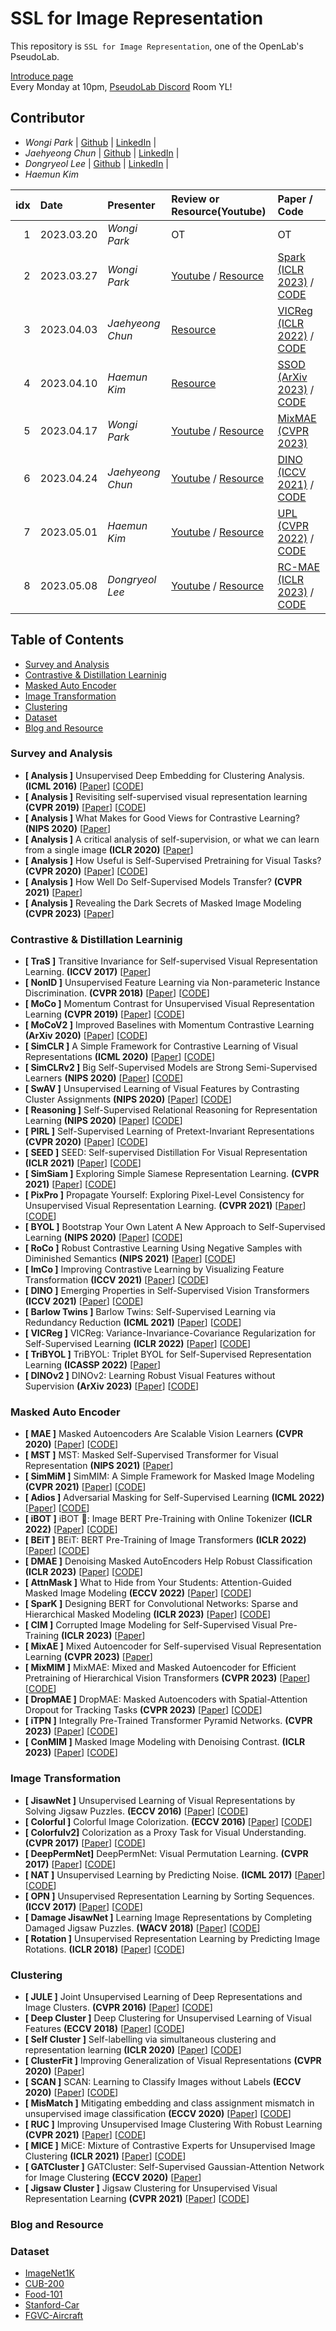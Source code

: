 # SSL for Image Representation
This repository is ```SSL for Image Representation```, one of the OpenLab's PseudoLab.

[Introduce page](https://www.notion.so/chanrankim/SSL-for-Image-Representation-0574c45b4674428b94149c41cd724f30?pvs=4) <br/>
Every Monday at 10pm, [PseudoLab Discord](https://discord.gg/sDgnqYWA3G) Room YL!
## Contributor
- _Wongi Park_ | [Github](https://github.com/kalelpark) | [LinkedIn](https://www.linkedin.com/in/wongipark/) |
- _Jaehyeong Chun_ | [Github](https://github.com/jaehyeongchun) | [LinkedIn](https://www.linkedin.com/in/jaehyeong-chun-95971b161/) |
- _Dongryeol Lee_ | [Github](https://github.com/ryol8888) | [LinkedIn](https://www.linkedin.com/in/dong-ryeol-lee-110302197/) |
- _Haemun Kim_


| idx |    Date    | Presenter | Review or Resource(Youtube) | Paper / Code |
|----:|:-----------|:----------|:-----------------|:------------ |
| 1   | 2023.03.20| _Wongi Park_    | OT | OT |
| 2   | 2023.03.27| _Wongi Park_    | [Youtube](https://youtu.be/7xUZA9X78x0) / [Resource](https://www.notion.so/chanrankim/SSL-for-Image-Representation-0574c45b4674428b94149c41cd724f30?pvs=4) | [Spark (ICLR 2023)](https://arxiv.org/abs/2301.03580) / [CODE](https://github.com/keyu-tian/SparK)|
| 3   | 2023.04.03| _Jaehyeong Chun_    | [Resource](https://www.notion.so/chanrankim/SSL-for-Image-Representation-0574c45b4674428b94149c41cd724f30?pvs=4) | [VICReg (ICLR 2022)](https://arxiv.org/abs/2105.04906) / [CODE](https://github.com/facebookresearch/vicreg)|
| 4   | 2023.04.10| _Haemun Kim_    | [Resource](https://www.notion.so/chanrankim/SSL-for-Image-Representation-0574c45b4674428b94149c41cd724f30?pvs=4) | [SSOD (ArXiv 2023)](https://arxiv.org/abs/2302.07577) / [CODE](https://github.com/facebookresearch/vicreg)|
| 5   | 2023.04.17| _Wongi Park_    | [Youtube](https://youtu.be/Ic8GYtwjSuw) / [Resource](https://www.notion.so/chanrankim/SSL-for-Image-Representation-0574c45b4674428b94149c41cd724f30?pvs=4) | [MixMAE (CVPR 2023)](https://arxiv.org/abs/2302.07577)|
| 6   | 2023.04.24| _Jaehyeong Chun_    | [Youtube](https://youtu.be/cDqLLhwzbzI) / [Resource](https://www.notion.so/chanrankim/SSL-for-Image-Representation-0574c45b4674428b94149c41cd724f30?pvs=4) | [DINO (ICCV 2021)](https://arxiv.org/abs/2104.14294) / [CODE](https://github.com/facebookresearch/dino)|
| 7   | 2023.05.01| _Haemun Kim_    | [Youtube](https://youtu.be/7a6ZFyQhuZs) / [Resource](https://www.notion.so/chanrankim/SSL-for-Image-Representation-0574c45b4674428b94149c41cd724f30?pvs=4) | [UPL (CVPR 2022)](https://arxiv.org/abs/2203.03884) / [CODE](https://haochen-wang409.github.io/U2PL/)|
| 8   | 2023.05.08| _Dongryeol Lee_    | [Youtube](https://youtu.be/h8ApVVcLJW8) / [Resource](https://www.notion.so/chanrankim/SSL-for-Image-Representation-0574c45b4674428b94149c41cd724f30?pvs=4) | [RC-MAE (ICLR 2023)](https://arxiv.org/abs/2210.02077) / [CODE](https://github.com/youngwanLEE/rc-mae)|

## Table of Contents
- [Survey and Analysis](Survey-and-Analysis)
- [Contrastive & Distillation Learninig](Contrastive-&-Distillation-Learninig)
- [Masked Auto Encoder](Masked-Auto-Encoder)
- [Image Transformation](Image-Transformation)
- [Clustering](Clustering)
- [Dataset](Dataset)
- [Blog and Resource](Blog-and-Resource)


### Survey and Analysis
- **[ Analysis ]** Unsupervised Deep Embedding for Clustering Analysis. **(ICML 2016)** [[Paper](https://arxiv.org/pdf/1511.06335.pdf)] [[CODE](https://github.com/piiswrong/dec)]
- **[ Analysis ]** Revisiting self-supervised visual representation learning **(CVPR 2019)** [[Paper](https://arxiv.org/abs/2005.10243)] [[CODE](https://github.com/google/revisiting-self-supervised)]
- **[ Analysis ]** What Makes for Good Views for Contrastive Learning? **(NIPS 2020)** [[Paper](https://arxiv.org/abs/2005.10243)]
- **[ Analysis ]** A critical analysis of self-supervision, or what we can learn from a single image **(ICLR 2020)** [[Paper](https://openreview.net/forum?id=B1esx6EYvr)]
- **[ Analysis ]** How Useful is Self-Supervised Pretraining for Visual Tasks? **(CVPR 2020)** [[Paper](https://arxiv.org/abs/2003.14323)] [[CODE](https://github.com/princeton-vl/selfstudy-render)]
- **[ Analysis ]** How Well Do Self-Supervised Models Transfer? **(CVPR 2021)** [[Paper](https://arxiv.org/abs/2011.13377)]
- **[ Analysis ]** Revealing the Dark Secrets of Masked Image Modeling **(CVPR 2023)** [[Paper](https://arxiv.org/pdf/2205.13543.pdf)]

### Contrastive & Distillation Learninig
- **[ TraS ]** Transitive Invariance for Self-supervised Visual Representation Learning. **(ICCV 2017)** [[Paper](https://arxiv.org/pdf/1708.02901.pdf)]
- **[ NonID ]** Unsupervised Feature Learning via Non-parameteric Instance Discrimination. **(CVPR 2018)** [[Paper](https://openaccess.thecvf.com/content_cvpr_2018/CameraReady/0801.pdf)] [[CODE](https://github.com/zhirongw/lemniscate.pytorch)]
- **[ MoCo ]** Momentum Contrast for Unsupervised Visual Representation Learning **(CVPR 2019)** [[Paper](https://arxiv.org/abs/1911.05722)] [[CODE](https://github.com/facebookresearch/moco)]
- **[ MoCoV2 ]** Improved Baselines with Momentum Contrastive Learning **(ArXiv 2020)** [[Paper](https://arxiv.org/abs/1911.05722)] [[CODE](https://github.com/facebookresearch/moco)]
- **[ SimCLR ]** A Simple Framework for Contrastive Learning of Visual Representations **(ICML 2020)** [[Paper](https://arxiv.org/abs/2002.05709)] [[CODE](https://github.com/google-research/simclr)]
- **[ SimCLRv2 ]** Big Self-Supervised Models are Strong Semi-Supervised Learners **(NIPS 2020)** [[Paper](https://arxiv.org/abs/2006.10029)] [[CODE](https://github.com/google-research/simclr)]
- **[ SwAV ]** Unsupervised Learning of Visual Features by Contrasting Cluster Assignments **(NIPS 2020)** [[Paper](https://arxiv.org/abs/2006.09882)] [[CODE](https://github.com/facebookresearch/swav)]
- **[ Reasoning ]** Self-Supervised Relational Reasoning for Representation Learning **(NIPS 2020)** [[Paper](https://arxiv.org/pdf/2006.05849.pdf)] [[CODE](https://github.com/mpatacchiola/self-supervised-relational-reasoning)]
- **[ PIRL ]** Self-Supervised Learning of Pretext-Invariant Representations **(CVPR 2020)** [[Paper](https://arxiv.org/abs/1912.01991)] [[CODE](https://github.com/akwasigroch/Pretext-Invariant-Representations)]
- **[ SEED ]** SEED: Self-supervised Distillation For Visual Representation **(ICLR 2021)** [[Paper](https://openreview.net/forum?id=AHm3dbp7D1D)] [[CODE](https://github.com/jacobswan1/SEED)]
- **[ SimSiam ]** Exploring Simple Siamese Representation Learning. **(CVPR 2021)** [[Paper](https://arxiv.org/abs/2011.10566)] [[CODE](https://github.com/PatrickHua/SimSiam)]
- **[ PixPro ]** Propagate Yourself: Exploring Pixel-Level Consistency for Unsupervised Visual Representation Learning. **(CVPR 2021)** [[Paper](https://arxiv.org/abs/2011.10043)] [[CODE](https://github.com/zdaxie/PixPro)]
- **[ BYOL ]** Bootstrap Your Own Latent A New Approach to Self-Supervised Learning **(NIPS 2020)** [[Paper](https://arxiv.org/abs/2006.07733)] [[CODE](https://github.com/deepmind/deepmind-research/tree/master/byol)]
- **[ RoCo ]** Robust Contrastive Learning Using Negative Samples with Diminished Semantics **(NIPS 2021)** [[Paper](https://arxiv.org/abs/2110.14189)] [[CODE](https://github.com/SongweiGe/Contrastive-Learning-with-Non-Semantic-Negatives)]
- **[ ImCo ]** Improving Contrastive Learning by Visualizing Feature Transformation **(ICCV 2021)** [[Paper](arxiv.org/abs/2108.02982)] [[CODE](https://github.com/DTennant/CL-Visualizing-Feature-Transformation)]
- **[ DINO ]** Emerging Properties in Self-Supervised Vision Transformers **(ICCV 2021)** [[Paper](https://arxiv.org/abs/2104.14294)] [[CODE](https://github.com/facebookresearch/dino)]
- **[ Barlow Twins ]** Barlow Twins: Self-Supervised Learning via Redundancy Reduction **(ICML 2021)** [[Paper](https://arxiv.org/abs/2103.03230)] [[CODE](https://github.com/facebookresearch/barlowtwins)]
- **[ VICReg ]** VICReg: Variance-Invariance-Covariance Regularization for Self-Supervised Learning **(ICLR 2022)** [[Paper](https://arxiv.org/abs/2105.04906)] [[CODE](https://github.com/facebookresearch/vicreg)]
- **[ TriBYOL ]** TriBYOL: Triplet BYOL for Self-Supervised Representation Learning **(ICASSP 2022)** [[Paper](https://arxiv.org/abs/2206.03012)]
- **[ DINOv2 ]** DINOv2: Learning Robust Visual Features without Supervision **(ArXiv 2023)** [[Paper](https://arxiv.org/abs/2304.07193)] [[CODE](https://github.com/facebookresearch/dinov2)]


### Masked Auto Encoder
- **[ MAE ]** Masked Autoencoders Are Scalable Vision Learners **(CVPR 2020)** [[Paper](https//arxiv.org/abs/2111.06377)] [[CODE](https://github.com/facebookresearch/mae)]
- **[ MST ]** MST: Masked Self-Supervised Transformer for Visual Representation **(NIPS 2021)** [[Paper](https://arxiv.org/abs/2106.05656)]
- **[ SimMiM ]** SimMIM: A Simple Framework for Masked Image Modeling **(CVPR 2021)** [[Paper](https://arxiv.org/abs/2111.09886)] [[CODE](https://github.com/facebookresearch/mae)]
- **[ Adios ]** Adversarial Masking for Self-Supervised Learning **(ICML 2022)** [[Paper](https://arxiv.org/pdf/2201.13100.pdf)] [[CODE](https://github.com/YugeTen/adios)]
- **[ iBOT ]** iBOT 🤖: Image BERT Pre-Training with Online Tokenizer **(ICLR 2022)** [[Paper](arxiv.org/abs/2111.07832)] [[CODE](https://github.com/bytedance/ibot)]
- **[ BEiT ]** BEiT: BERT Pre-Training of Image Transformers **(ICLR 2022)** [[Paper](https://arxiv.org/abs/2106.08254)] [[CODE](https://github.com/microsoft/unilm/tree/master/beit)]
- **[ DMAE ]** Denoising Masked AutoEncoders Help Robust Classification **(ICLR 2023)** [[Paper](https://arxiv.org/abs/2210.06983)] [[CODE](https://github.com/quanlin-wu/dmae)]
- **[ AttnMask ]** What to Hide from Your Students: Attention-Guided Masked Image Modeling **(ECCV 2022)** [[Paper](arxiv.org/abs/2203.12719)] [[CODE](https://github.com/gkakogeorgiou/attmask)]
- **[ SparK ]** Designing BERT for Convolutional Networks: Sparse and Hierarchical Masked Modeling **(ICLR 2023)** [[Paper](https://arxiv.org/abs/2301.03580)] [[CODE](https://github.com/keyu-tian/SparK)]
- **[ CIM ]** Corrupted Image Modeling for Self-Supervised Visual Pre-Training **(ICLR 2023)** [[Paper](https://openreview.net/forum?id=09hVcSDkea)]
- **[ MixAE ]** Mixed Autoencoder for Self-supervised Visual Representation Learning **(CVPR 2023)** [[Paper](https://arxiv.org/abs/2303.17152)]
- **[ MixMIM ]** MixMAE: Mixed and Masked Autoencoder for Efficient Pretraining of Hierarchical Vision Transformers **(CVPR 2023)** [[Paper](https://arxiv.org/abs/2205.13137)] [[CODE](https://github.com/Sense-X/MixMIM)]
- **[ DropMAE ]** DropMAE: Masked Autoencoders with Spatial-Attention Dropout for Tracking Tasks **(CVPR 2023)** [[Paper](https://arxiv.org/abs/2304.00571)] [[CODE](https://github.com/jimmy-dq/DropMAE)]
- **[ iTPN ]** Integrally Pre-Trained Transformer Pyramid Networks. **(CVPR 2023)** [[Paper](https://arxiv.org/pdf/2211.12735.pdf)] [[CODE](https://github.com/sunsmarterjie/iTPN)]
- **[ ConMIM ]** Masked Image Modeling with Denoising Contrast. **(ICLR 2023)** [[Paper](https://arxiv.org/abs/2205.09616)] [[CODE](https://github.com/TencentARC/ConMIM)]


### Image Transformation
- **[ JisawNet ]** Unsupervised Learning of Visual Representations by Solving Jigsaw Puzzles. **(ECCV 2016)** [[Paper](hhttp://arxiv.org/abs/1603.09246)] [[CODE](http://www.cvg.unibe.ch/research/JigsawPuzzleSolver.html)]
- **[ Colorful ]** Colorful Image Colorization. **(ECCV 2016)** [[Paper](https://arxiv.org/abs/1603.08511)] [[CODE](http://richzhang.github.io/colorization/)]
- **[ Colorfulv2]** Colorization as a Proxy Task for Visual Understanding. **(CVPR 2017)** [[Paper](http://arxiv.org/abs/1703.04044)] [[CODE](http://people.cs.uchicago.edu/~larsson/color-proxy/)]
- **[ DeepPermNet]** DeepPermNet: Visual Permutation Learning. **(CVPR 2017)** [[Paper](https://arxiv.org/pdf/1704.02729.pdf)] [[CODE](https://github.com/rfsantacruz/deep-perm-net)]
- **[ NAT ]** Unsupervised Learning by Predicting Noise. **(ICML 2017)** [[Paper](https://arxiv.org/abs/1704.05310)] [[CODE](https://github.com/facebookresearch/noise-as-targets)]
- **[ OPN ]** Unsupervised Representation Learning by Sorting Sequences.  **(ICCV 2017)** [[Paper](https://arxiv.org/pdf/1708.01246.pdf)] [[CODE](https://github.com/HsinYingLee/OPN)]
- **[ Damage JisawNet ]** Learning Image Representations by Completing Damaged Jigsaw Puzzles.  **(WACV 2018)** [[Paper](https://arxiv.org/pdf/1802.01880.pdf)] [[CODE](https://github.com/MehdiNoroozi/JigsawPuzzleSolver)]
- **[ Rotation ]** Unsupervised Representation Learning by Predicting Image Rotations.   **(ICLR 2018)** [[Paper](https://openreview.net/forum?id=S1v4N2l0-)] [[CODE](https://github.com/gidariss/FeatureLearningRotNet)]

### Clustering
- **[ JULE ]** Joint Unsupervised Learning of Deep Representations and Image Clusters. **(CVPR 2016)** [[Paper](https://arxiv.org/pdf/1604.03628.pdf)] [[CODE](https://github.com/jwyang/JULE.torch)]
- **[ Deep Cluster ]** Deep Clustering for Unsupervised Learning of Visual Features **(ECCV 2018)** [[Paper](https://research.fb.com/wp-content/uploads/2018/09/Deep-Clustering-for-Unsupervised-Learning-of-Visual-Features.pdf)] [[CODE](https://github.com/facebookresearch/deepcluster)]
- **[ Self Cluster ]** Self-labelling via simultaneous clustering and representation learning **(ICLR 2020)** [[Paper](https://openreview.net/pdf?id=Hyx-jyBFPr)] [[CODE](https://github.com/yukimasano/self-label)]
- **[ ClusterFit ]** Improving Generalization of Visual Representations **(CVPR 2020)** [[Paper](https://arxiv.org/abs/1912.03330)]
- **[ SCAN ]** SCAN: Learning to Classify Images without Labels **(ECCV 2020)** [[Paper](https://arxiv.org/abs/2005.12320)] [[CODE](https://github.com/wvangansbeke/Unsupervised-Classification)]
- **[ MisMatch ]**  Mitigating embedding and class assignment mismatch in unsupervised image classification **(ECCV 2020)** [[Paper](https://link.springer.com/chapter/10.1007/978-3-030-58586-0_45)] [[CODE](https://github.com/Sungwon-Han/TwoStageUC)]
- **[ RUC ]** Improving Unsupervised Image Clustering With Robust Learning **(CVPR 2021)** [[Paper](https://arxiv.org/abs/2012.11150)] [[CODE](https://github.com/deu30303/RUC)]
- **[ MICE ]** MiCE: Mixture of Contrastive Experts for Unsupervised Image Clustering **(ICLR 2021)** [[Paper](https://openreview.net/forum?id=gV3wdEOGy_V)] [[CODE](https://github.com/TsungWeiTsai/MiCE)]
- **[ GATCluster ]** GATCluster: Self-Supervised Gaussian-Attention Network for Image Clustering **(ECCV 2020)** [[Paper](https://www.ecva.net/papers/eccv_2020/papers_ECCV/papers/123700732.pdf)] 
- **[ Jigsaw Cluster ]** Jigsaw Clustering for Unsupervised Visual Representation Learning **(CVPR 2021)** [[Paper](https://arxiv.org/abs/2104.00323)] [[CODE](https://github.com/dvlab-research/JigsawClustering)]

### Blog and Resource


### Dataset
- [ImageNet1K](https://www.image-net.org/challenges/LSVRC/index.php)
- [CUB-200](http://www.vision.caltech.edu/visipedia/CUB-200-2011.html)
- [Food-101](https://data.vision.ee.ethz.ch/cvl/datasets_extra/food-101/)
- [Stanford-Car](http://ai.stanford.edu/~jkrause/cars/car_dataset.html)
- [FGVC-Aircraft](https://www.robots.ox.ac.uk/~vgg/data/fgvc-aircraft/)
